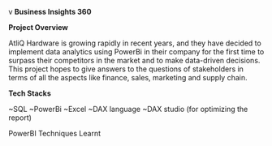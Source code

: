 v                                                                    **Business Insights 360**

**Project Overview**

AtliQ Hardware is growing rapidly in recent years, and they have decided to implement data analytics using PowerBi in their company for the first time to surpass their competitors in the market and to make data-driven decisions. This project hopes to give answers to the questions of stakeholders in terms of all the aspects like finance, sales, marketing and supply chain.

**Tech Stacks**

~SQL
~PowerBi 
~Excel
~DAX language
~DAX studio (for optimizing the report)

PowerBI Techniques Learnt
